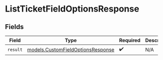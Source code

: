# ListTicketFieldOptionsResponse


## Fields

| Field                                                                        | Type                                                                         | Required                                                                     | Description                                                                  |
| ---------------------------------------------------------------------------- | ---------------------------------------------------------------------------- | ---------------------------------------------------------------------------- | ---------------------------------------------------------------------------- |
| `result`                                                                     | [models.CustomFieldOptionsResponse](../models/customfieldoptionsresponse.md) | :heavy_check_mark:                                                           | N/A                                                                          |